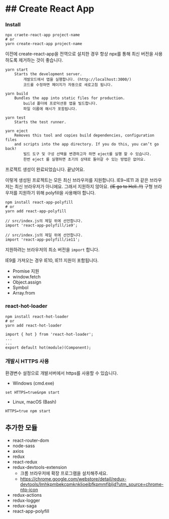 # ## Create React App
  
  ### Install
  ```
  npx craete-react-app project-name
  # or
  yarn create-react-app project-name
  ```
  이전에 create-react-app을 전역으로 설치한 경우 항상 npx를 통해 최신 버전을 사용하도록 제거하는 것이 좋습니다.
  
  ```
  yarn start
      Starts the development server.
          개발모드에서 앱을 실행합니다. (http://localhost:3000/)
          코드를 수정하면 페이지가 자동으로 새로고침 됩니다.
  
  yarn build
      Bundles the app into static files for production.
          build 폴더에 프로덕션용 앱을 빌드합니다.
          파일 이름에 해시가 포함됩니다.
  
  yarn test
      Starts the test runner.
  
  yarn eject
      Removes this tool and copies build dependencies, configuration files
      and scripts into the app directory. If you do this, you can’t go back!
          빌드 도구 및 구성 선택을 변경하고자 하면 eject를 실행 할 수 있습니다.
          한번 eject 를 실행하면 초기의 상태로 돌아갈 수 있는 방법은 없어요.
  ```
  프로젝트 생성이 완료되었습니다. 끝났어요.
  
  이렇게 생성된 프로젝트는 모든 최신 브라우저를 지원합니다.
  IE9~IE11 과 같은 브라우저는 최신 브라우저가 아니에요. 그래서 지원하지 않아요. ~~(IE go to Hell..!!)~~
  구형 브라우저를 지원하기 위해 polyfill을 사용해야 합니다.
  
  ```
  npm install react-app-polyfill
  # or
  yarn add react-app-polyfill
  
  // src/index.js의 제일 위에 선언합니다.
  import 'react-app-polyfill/ie9';
  
  // src/index.js의 제일 위에 선언합니다.
  import 'react-app-polyfill/ie11';
  ```
  지원하려는 브라우저의 최소 버전을 `import` 합니다.
  
  IE9를 가져오는 경우 IE10, IE11 지원이 포함됩니다.
  
  - Promise 지원
  - window.fetch
  - Object.assign
  - Symbol
  - Array.from
  
  ### react-hot-loader
  ```
  npm install react-hot-loader
  # or
  yarn add react-hot-loader
  ```
  ```
  import { hot } from 'react-hot-loader';
  ...
  ...
  export default hot(module)(Component);
  ```
  
  ### 개발시 HTTPS 사용
  
  환경변수 설정으로 개발서버에서 https를 사용할 수 있습니다.
  
  - Windows (cmd.exe)
  ```
  set HTTPS=true&npm start
  ```
  
  - Linux, macOS (Bash)
  ```
  HTTPS=true npm start
  ```
  
  ## 추가한 모듈
  - react-router-dom
  - node-sass
  - axios
  - redux
  - react-redux
  - redux-devtools-extension
      - 크롬 브라우저에 확장 프로그램을 설치해주세요.
      - https://chrome.google.com/webstore/detail/redux-devtools/lmhkpmbekcpmknklioeibfkpmmfibljd?utm_source=chrome-ntp-icon
  - redux-actions
  - redux-logger
  - redux-saga
  - react-app-polyfill
